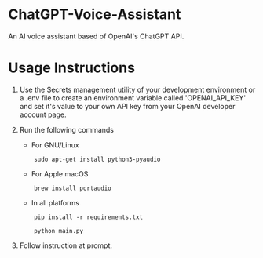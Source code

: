 # ChatGPT-Voice-Assistant
An AI voice assistant based of OpenAI's ChatGPT API.

# Usage Instructions
1. Use the Secrets management utility of your development environment or a .env file to create an environment variable called 'OPENAI_API_KEY' and set it's value to your own API key from your OpenAI developer account page. 

2. Run the following commands
    - For GNU/Linux
    ```
        sudo apt-get install python3-pyaudio
    ```
    - For Apple macOS
    ```
        brew install portaudio
    ```
    - In all platforms
    ```
        pip install -r requirements.txt

        python main.py
    ```

3. Follow instruction at prompt.